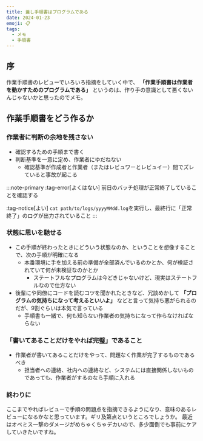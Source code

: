 ```yaml
---
title: 蓋し手順書はプログラムである
date: 2024-01-23
emoji: 📋
tags: 
  - メモ
  - 手順書
---
```


## 序

作業手順書のレビューでいろいろ指摘をしていく中で、 **「作業手順書は作業者を動かすためのプログラムである」** というのは、作り手の意識として悪くないんじゃないかと思ったのでメモ。

## 作業手順書をどう作るか

### 作業者に判断の余地を残さない

- 確認するための手順まで書く
- 判断基準を一意に定め、作業者にゆだねない
  - 確認基準が作成者と作業者（またはレビュワーとレビュイー）間でズレていると事故が起こる

:::note-primary
:tag-error[よくはない] 前日のバッチ処理が正常終了していることを確認する

:tag-notice[よい] `cat path/to/logs/yyyyMMdd.log`を実行し、最終行に「正常終了」のログが出力されていること
:::

### 状態に思いを馳せる

- この手順が終わったときにどういう状態なのか、ということを想像することで、次の手順が明確になる
  - 本番環境に手を加える前の準備が全部済んでいるのかとか、何が検証されていて何が未検証なのかとか
    - ステートフルなプログラムは今どきじゃないけど、現実はステートフルなので仕方ない
- 後輩にや同僚にコードを読むコツを聞かれたときなど、冗談めかして **「プログラムの気持ちになって考えるといいよ」** などと言って気持ち悪がられるのだが、9割ぐらいは本気で言っている
  - 手順書も一緒で、何も知らない作業者の気持ちになって作らなければならない

### 「書いてあることだけをやれば完璧」であること

- 作業者が書いてあることだけをやって、問題なく作業が完了するものであるべき
  - 担当者への連絡、社内への連絡など、システムには直接関係しないものであっても、作業者がするのなら手順に入れる

### 終わりに

ここまでやればレビューで手順の問題点を指摘できるようになり、意味のあるレビューになるかなと思っています。ギリ及第点というところでしょうか。
最近はオペミス一撃のダメージがめちゃくちゃデカいので、多少面倒でも事前にケアしていきたいですね。
